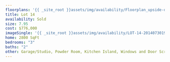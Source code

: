 ```yaml
---
floorplans: '{{ _site_root }}assets/img/availability/Floorplan_upside-down-20140801130438.jpg'
title: Lot 14
availability: Sold
size: 7.95
cost: $776,000
imageSingle: '{{ _site_root }}assets/img/availability/LOT-14-20140730194122.png'
home: 2800 SqFt
bedrooms: "3"
baths: "2"
other: Garage/Studio, Powder Room, Kitchen Island, Windows and Door Screens, Wood Stove, Wood Floor Stain Color, Vegetable Garden, Fruit Tree Grove
---
```

